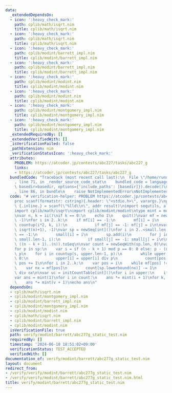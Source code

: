 ```yaml
---
data:
  _extendedDependsOn:
  - icon: ':heavy_check_mark:'
    path: cplib/math/isqrt.nim
    title: cplib/math/isqrt.nim
  - icon: ':heavy_check_mark:'
    path: cplib/math/isqrt.nim
    title: cplib/math/isqrt.nim
  - icon: ':heavy_check_mark:'
    path: cplib/modint/barrett_impl.nim
    title: cplib/modint/barrett_impl.nim
  - icon: ':heavy_check_mark:'
    path: cplib/modint/barrett_impl.nim
    title: cplib/modint/barrett_impl.nim
  - icon: ':heavy_check_mark:'
    path: cplib/modint/modint.nim
    title: cplib/modint/modint.nim
  - icon: ':heavy_check_mark:'
    path: cplib/modint/modint.nim
    title: cplib/modint/modint.nim
  - icon: ':heavy_check_mark:'
    path: cplib/modint/montgomery_impl.nim
    title: cplib/modint/montgomery_impl.nim
  - icon: ':heavy_check_mark:'
    path: cplib/modint/montgomery_impl.nim
    title: cplib/modint/montgomery_impl.nim
  _extendedRequiredBy: []
  _extendedVerifiedWith: []
  _isVerificationFailed: false
  _pathExtension: nim
  _verificationStatusIcon: ':heavy_check_mark:'
  attributes:
    PROBLEM: https://atcoder.jp/contests/abc227/tasks/abc227_g
    links:
    - https://atcoder.jp/contests/abc227/tasks/abc227_g
  bundledCode: "Traceback (most recent call last):\n  File \"/home/runner/.local/lib/python3.10/site-packages/onlinejudge_verify/documentation/build.py\"\
    , line 71, in _render_source_code_stat\n    bundled_code = language.bundle(stat.path,\
    \ basedir=basedir, options={'include_paths': [basedir]}).decode()\n  File \"/home/runner/.local/lib/python3.10/site-packages/onlinejudge_verify/languages/nim.py\"\
    , line 86, in bundle\n    raise NotImplementedError\nNotImplementedError\n"
  code: "# verification-helper: PROBLEM https://atcoder.jp/contests/abc227/tasks/abc227_g\n\
    proc scanf(formatstr: cstring){.header: \"<stdio.h>\", varargs.}\nproc ii(): int\
    \ {.inline.} = scanf(\"%lld\\n\", addr result)\nimport sequtils, algorithm, tables\n\
    import cplib/math/isqrt\nimport cplib/modint/modint\ntype mint = modint998244353_barrett\n\
    \nvar n, k = ii()\nif k == 0:\n    echo 1\n    quit()\nvar mf = newSeqWith(k+1,\
    \ -1)\nfor i in 2..k:\n    if mf[i] == -1:\n        mf[i] = i\n        for j in\
    \ countup(i*2, k, i):\n            if mf[j] == -1: mf[j] = i\n\nvar small = newSeqWith(max(k+1,\
    \ isqrt(n)+1), -1)\nvar sp = newSeq[int]()\nfor i in 2..<small.len:\n    if small[i]\
    \ == -1:\n        small[i] = i\n        sp.add(i)\n        for j in countup(i*2,\
    \ small.len-1, i):\n            if small[j] == -1: small[j] = i\n\nvar upper =\
    \ ((n - k + 1)..(n)).toSeq\n\nvar count = newSeqWith(sp.len, 0)\nvar pos = 0\n\
    for p in sp:\n    var s = if (n - k + 1) mod p == 0: 0 else: p - (n - k + 1) mod\
    \ p\n    for i in countup(s, upper.len-1, p):\n        while upper[i] mod p ==\
    \ 0:\n            upper[i] = upper[i] div p\n            count[pos] += 1\n   \
    \ pos += 1\n\nfor i in 2..k:\n    var pos = i\n    while mf[pos] != -1:\n    \
    \    var nx = mf[pos]\n        count[sp.lowerbound(nx)] -= 1\n        pos = pos\
    \ div nx\n\nvar uc = initCountTable[int]()\nfor i in upper:\n    if i != 1: uc.inc(i)\n\
    var ans = mint(1)\nfor i in count:\n    ans *= mint(i + 1)\nfor k, v in uc:\n\
    \    ans *= mint(v + 1)\necho ans\n"
  dependsOn:
  - cplib/math/isqrt.nim
  - cplib/modint/montgomery_impl.nim
  - cplib/modint/barrett_impl.nim
  - cplib/modint/montgomery_impl.nim
  - cplib/modint/modint.nim
  - cplib/math/isqrt.nim
  - cplib/modint/barrett_impl.nim
  - cplib/modint/modint.nim
  isVerificationFile: true
  path: verify/modint/barrett/abc277g_static_test.nim
  requiredBy: []
  timestamp: '2024-06-18 18:51:02+09:00'
  verificationStatus: TEST_ACCEPTED
  verifiedWith: []
documentation_of: verify/modint/barrett/abc277g_static_test.nim
layout: document
redirect_from:
- /verify/verify/modint/barrett/abc277g_static_test.nim
- /verify/verify/modint/barrett/abc277g_static_test.nim.html
title: verify/modint/barrett/abc277g_static_test.nim
---
```

